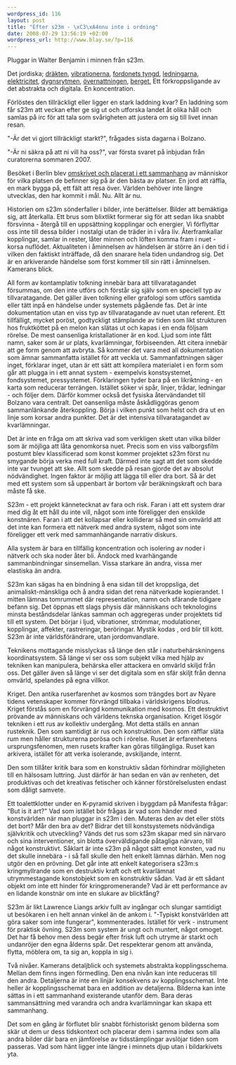 ```yaml
--- 
wordpress_id: 116
layout: post
title: "Efter s23m - \xC3\xA4nnu inte i ordning"
date: 2008-07-29 13:56:19 +02:00
wordpress_url: http://www.blay.se/?p=116
---
```

Pluggar in Walter Benjamin i minnen från s23m.

Det jordiska; <a href="http://www.23hq.com/eyeballer/photo/3294774/large?signature=31+1217331088+21ADC00738DABF2D24FD0E3C32348A52FA119E20">dräkten</a>, <a href="http://farm4.static.flickr.com/3053/2685914189_8af0a51ce1_b.jpg">vibrationerna</a>, <a href="http://www.23hq.com/eyeballer/photo/3290188/large?signature=168+1217331083+F3B37988923538C3DB426E65CC13CECD3170AC02">fordonets tyngd</a>, <a href="http://www.23hq.com/eyeballer/photo/3290165/large?signature=174+1217331390+D9C41DE7E3ABE15FA1A562E5503FDA4E268B7991">ledningarna</a>, <a href="http://farm4.static.flickr.com/3292/2625065130_232fc1b614_o.jpg">elektricitet</a>, <a href="http://www.23hq.com/eyeballer/photo/3309131/large?signature=734+1217331319+4DF6DBF004F3A22145826BD8571996819ABCA4D8">dygnsrytmen</a>, <a href="http://www.23hq.com/eyeballer/photo/3290217/large?signature=341+1217331078+4216BD0E31E55F8BC22637366D65F8B1ADB0432C">övernattningen</a>, <a href="http://www.23hq.com/drrignell/photo/3311169/large?signature=945+1217331067+293134425FEC9172D7458EB4966E5EDD6CD6B634">berget.</a> Ett förkroppsligande av det abstrakta och digitala. En koncentration.

Förlöstes den tillräckligt eller ligger en stark laddning kvar? En laddning som får s23m att veckan efter ge sig ut och utforska landet åt olika håll och samlas på irc för att tala som svårigheten att justera om sig till livet innan resan.

"-Är det vi gjort tillräckligt starkt?", frågades sista dagarna i Bolzano.

"-Är ni säkra på att ni vill ha oss?", var första svaret på inbjudan från curatorerna sommaren 2007.

Besöket i Berlin blev <a href="http://imomus.livejournal.com/386507.html">omskrivet och placerat i ett sammanhang</a> av människor för vilka platsen de befinner sig på är den bästa av platser. En jord att räffla, en mark bygga på, ett fält att resa över. Världen behöver inte längre utvecklas, den har kommit i mål. Nu. Allt är nu.

Historien om s23m sönderfaller i bilder, inte berättelser. Bilder att bemäktiga sig, att återkalla. Ett brus som blixtlikt formerar sig för att sedan lika snabbt försvinna - återgå till en uppsättning kopplingar och energier.
Vi förflyttar oss inte till dessa bilder i nostalgi utan de träder in i våra liv. Återframkallar kopplingar, samlar in rester, låter minnen och löften komma fram i nuet - korsa nuflödet. Aktualiteten i åminnelsen av händelsen är större än i den tid i vilken den faktiskt inträffade, då den snarare hela tiden undandrog sig. Det är en arkiverande händelse som först kommer till sin rätt i åminnelsen. Kamerans blick.

All form av kontamplativ tolkning innebär bara att tillvaratagandet försummas, om den inte utförs och förstår sig själv som en speciell typ av tillvaratagande. Det gäller även tolkning eller grafologi som utförs samtida eller tätt inpå en händelse under systemets pågående fas. Det är inte dokumentation utan en viss typ av tillvaratagande av nuet utan referent. Ett tillfälligt, mycket poröst, godtyckligt stämplande av tiden som likt strukturen hos fruktköttet på en melon kan slätas ut och kapas i en enda följsam rörelse. De mest oansenliga kristallationer är en kod. Ljud som inte fått namn, saker som är ur plats, kvarlämningar, förbiseenden.
Att citera innebär att ge form genom att avbryta. Så kommer det vara med all dokumentation som ämnar sammanfatta istället för att veckla ut. Sammanfattningen säger inget, förklarar inget, utan är ett sätt att kompilera materialet i en form som går att plugga in i ett annat system - exempelvis konstsystemet, fondsystemet, pressystemet.
Förklaringen tyder bara på en likriktning - en karta som reducerar terrängen. Istället söker vi spår, linjer, trådar, ledningar - och följer dem. Därför kommer också det fysiska återvändandet till Bolzano vara centralt. Det oansenliga måste åskådliggöras genom sammanlänkande återkoppling. Börja i vilken punkt som helst och dra ut en linje som korsar andra punkter. Det är det intensiva tillvaratagandet av kvarlämningar.

Det är inte en fråga om att skriva vad som verkligen skett utan vilka bilder som är möjliga att låta genomkorsa nuet. Precis som en viss valborgsfilm postumt blev klassificerad som konst kommer projektet s23m först nu smygande börja verka med full kraft. Därmed inte sagt att det som skedde inte var tvunget att ske. Allt som skedde på resan gjorde det av absolut nödvändighet. Ingen faktor är möjlig att lägga till eller dra bort. Så är det med ett system som så uppenbart är bortom vår beräkningskraft och bara måste få ske.

S23m - ett projekt kännetecknat av fara och risk. Faran i att ett system drar med dig åt ett håll du inte vill, något som inte föreligger den enskilde konstnären. Faran i att det kollapsar eller kolliderar så med sin omvärld att det inte kan formera ett nätverk med andra system, något som inte föreligger ett verk med sammanhängande narrativ diskurs.

Alla system är bara en tillfällig koncentration och isolering av noder i nätverk och ska noder åter bli. Ändock med kvarhängande sammanbindningar sinsemellan. Vissa starkare än andra, vissa mer elastiska än andra.

S23m kan sägas ha en bindning å ena sidan till det kroppsliga, det animaliskt-mänskliga och å andra sidan det rena nätverkade kopierandet. I mitten lämnas tomrummet där representation, namn och sfärande tidigare befann sig. Det öppnas ett slags physis där människans och teknologins minsta beståndsdelar länkas samman och aggregeras under projektets tid till ett system. Det börjar i ljud, vibrationer, strömmar, modulationer, kopplingar, affekter, rastreringar, beröringar. Mystik kodas , ord blir till kött. S23m är inte världsförändrare, utan jordomvandlare.

Teknikens mottagande misslyckas så länge den står i naturbehärskningens koordinatsystem. Så länge vi ser oss som subjekt vilka med hjälp av tekniken kan manipulera, behärska eller attackera en omvärld skiljd från oss. Det gäller även så länge vi ser det digitala som en sfär skiljt från denna omvärld, spelandes på egna villkor.

Kriget. Den antika ruserfarenhet av kosmos som trängdes bort av Nyare tidens vetenskaper kommer förvrängd tillbaka i världskrigens blodrus. Kriget förstås som en förvrängd kommunikation med kosmos. Ett destruktivt prövande av människans och världens teknska organisation. Kriget lösgör tekniken i ett rus av kollektiv undergång. Mot detta ställs en annan rusteknik. Den som samtidigt är rus och konstruktion. Den som räfflar släta rum men håller strukturerna porösa och i rörelse. Ruset är erfarenhetens ursprungsfenomen, men rusets krafter kan göras tillgängliga. Ruset kan arkivera, istället för att verka isolerande, avskiljande, internt.

Den som tillåter kritik bara som en konstruktiv sådan förhindrar möjligheten till en hälsosam luttring. Just därför är han sedan en vän av renheten, det produktivas och det kreativas fetischer och känner förstörelselusten endast som dåligt samvete.

Ett toalettklotter under en K-pyramid skriven i byggdam på Manifesta frågar: "But is it art?" Vad som istället bör frågas är vad som händer med konstvärlden när man pluggar in s23m i den. Muteras den av det eller stöts det bort? Mår den bra av det? Bidrar det till konstsystemets nödvändiga självkritik och utveckling? Vänds det rus som s23m skapar med sin närvaro och sina interventioner, sin blotta överväldigande påtagliga närvaro, till något konstruktivt. Såklart är inte s23m på något sätt emot konsten, vad nu det skulle innebära - i så fall skulle den helt enkelt lämnas därhän. Men nog utgör den en prövning. Det går inte att enkelt kategorisera s23m:s kringmyllrande som en destruktiv kraft och ett kvarlämnat utrymmestagande konstobjekt som en konstruktiv sådan. Vad är ett sådant objekt om inte ett hinder för kringpromenerande? Vad är ett performance av en lidande konstnär om inte en slukare av blickfång?

S23m är likt Lawrence Liangs arkiv fullt av ingångar och slungar samtidigt ut besökaren i en helt annan vinkel än de ankom i. "-Typiskt konstvärlden att göra saker som inte fungerar", kommenterades. Istället för verk - instrument för praktisk övning. S23m som system är ungt och muntert, något omoget. Det har få behov men dess begär efter frisk luft och utryme är starkt och undanröjer den egna ålderns spår. Det respekterar genom att använda, flytta, möblera om, ta sig an, koppla in sig i.

Två nivåer. Kamerans detaljblick och systemets abstrakta kopplingsschema. Mellan dem finns ingen förmedling. Den ena nivån kan inte reduceras till den andra. Detaljerna är inte en linjär konsekvens av kopplingsschemat. Inte heller är kopplingsschemat bara en addition av detaljerna. Bilderna kan inte sättas in i ett sammanhand existerande utanför dem. Bara deras sammansättning med varandra och andra kvarlämningar kan skapa ett sammanhang.

Det som en gång är förflutet blir snabbt förhistoriskt genom bilderna som skär ut dem ur dess tidskontext och placerar dem i samma index som alla andra bilder där bara en jämförelse av tidsstämplingar avslöjar tiden som passeras. Vad som hänt ligger inte längre i minnets djup utan i bildarkivets yta.

